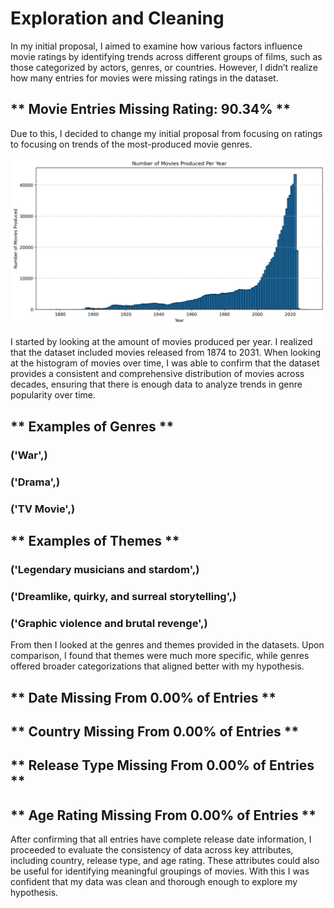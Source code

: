 # Exploration and Cleaning

In my initial proposal, I aimed to examine how various factors influence movie ratings by identifying trends across different groups of films, such as those categorized by actors, genres, or countries. However, I didn’t realize how many entries for movies were missing ratings in the dataset.

## ** Movie Entries Missing Rating: 90.34% **

Due to this, I decided to change my initial proposal from focusing on ratings to focusing on trends of the most-produced movie genres.

![Movies Produced Per Year](movies_per_year.png)

I started by looking at the amount of movies produced per year. I realized that the dataset included movies released from 1874 to 2031. When looking at the histogram of movies over time, I was able to confirm that the dataset provides a consistent and comprehensive distribution of movies across decades, ensuring that there is enough data to analyze trends in genre popularity over time.

## ** Examples of Genres **

### ('War',)

### ('Drama',)

### ('TV Movie',)

## ** Examples of Themes **

### ('Legendary musicians and stardom',)

### ('Dreamlike, quirky, and surreal storytelling',)

### ('Graphic violence and brutal revenge',)

From then I looked at the genres and themes provided in the datasets. Upon comparison, I found that themes were much more specific, while genres offered broader categorizations that aligned better with my hypothesis.

## ** Date Missing From 0.00% of Entries **

## ** Country Missing From 0.00% of Entries **

## ** Release Type Missing From 0.00% of Entries **

## ** Age Rating Missing From 0.00% of Entries **

After confirming that all entries have complete release date information, I proceeded to evaluate the consistency of data across key attributes, including country, release type, and age rating. These attributes could also be useful for identifying meaningful groupings of movies. With this I was confident that my data was clean and thorough enough to explore my hypothesis.

